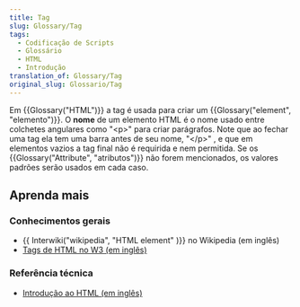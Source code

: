 ```yaml
---
title: Tag
slug: Glossary/Tag
tags:
  - Codificação de Scripts
  - Glossário
  - HTML
  - Introdução
translation_of: Glossary/Tag
original_slug: Glossario/Tag
---
```

Em {{Glossary("HTML")}} a tag é usada para criar um {{Glossary("element", "elemento")}}. O **nome** de um elemento HTML é o nome usado entre colchetes angulares como "\<p>" para criar parágrafos. Note que ao fechar uma tag ela tem uma barra antes de seu nome, "\</p>" , e que em elementos vazios a tag final não é requirida e nem permitida. Se os {{Glossary("Attribute", "atributos")}} não forem mencionados, os valores padrões serão usados em cada caso.

## Aprenda mais

### Conhecimentos gerais

- {{ Interwiki("wikipedia", "HTML element" )}} no Wikipedia (em inglês)
- [Tags de HTML no W3 (em inglês)](https://www.w3.org/History/19921103-hypertext/hypertext/WWW/MarkUp/Tags.html)

### Referência técnica

- [Introdução ao HTML (em inglês)](/pt-BR/docs/Learn/HTML/Introduction_to_HTML)
